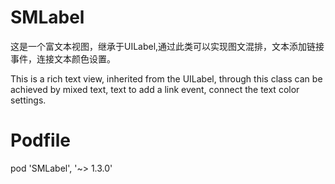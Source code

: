 # SMLabel
这是一个富文本视图，继承于UILabel,通过此类可以实现图文混排，文本添加链接事件，连接文本颜色设置。

This is a rich text view, inherited from the UILabel, through this class can be achieved by mixed text, text to add a link event, connect the text color settings.

# Podfile
pod 'SMLabel', '~> 1.3.0'
